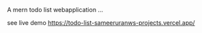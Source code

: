 A mern todo list webapplication ...

see live demo  https://todo-list-sameeruranws-projects.vercel.app/
